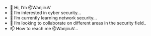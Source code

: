 - 👋 Hi, I’m @WanjiruV
- 👀 I’m interested in cyber security...
- 🌱 I’m currently learning network security...
- 💞️ I’m looking to collaborate on different areas in the security field..
- 📫 How to reach me @WanjiruV...

<!---
WanjiruV is a ✨ special ✨ repository because its `README.md` (this file) appears on your GitHub profile.
You can click the Preview link to take a look at your changes.
--->

